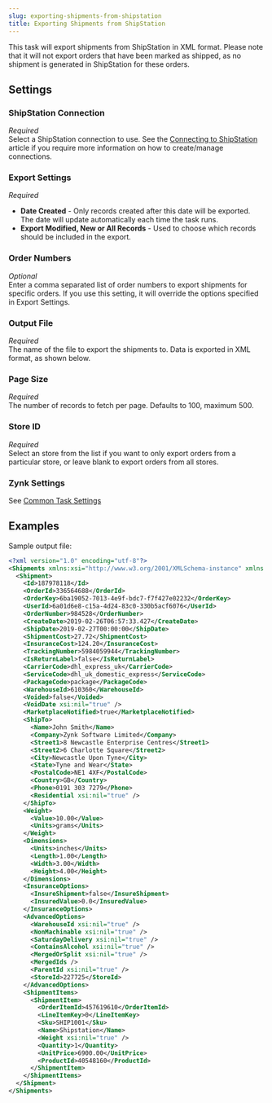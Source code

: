 ```yaml
---
slug: exporting-shipments-from-shipstation
title: Exporting Shipments from ShipStation
---
```

This task will export shipments from ShipStation in XML format. Please note that it will not export orders that have been marked as shipped, as no shipment is generated in ShipStation for these orders.

## Settings
### ShipStation Connection
_Required_  
Select a ShipStation connection to use. See the [Connecting to ShipStation](connecting-to-shipstation) article if you require more information on how to create/manage connections.

### Export Settings
_Required_  

 * **Date Created** - Only records created after this date will be exported. The date will update automatically each time the task runs.
 * **Export Modified, New or All Records** - Used to choose which records should be included in the export.

### Order Numbers
_Optional_  
Enter a comma separated list of order numbers to export shipments for specific orders. If you use this setting, it will override the options specified in Export Settings.

### Output File
_Required_  
The name of the file to export the shipments to. Data is exported in XML format, as shown below.

### Page Size
_Required_  
The number of records to fetch per page. Defaults to 100, maximum 500.

### Store ID
_Required_  
Select an store from the list if you want to only export orders from a particular store, or leave blank to export orders from all stores.

### Zynk Settings
See [Common Task Settings](common-task-settings)

## Examples
Sample output file:

```xml
<?xml version="1.0" encoding="utf-8"?>
<Shipments xmlns:xsi="http://www.w3.org/2001/XMLSchema-instance" xmlns:xsd="http://www.w3.org/2001/XMLSchema">
  <Shipment>
    <Id>187978118</Id>
    <OrderId>336564688</OrderId>
    <OrderKey>6ba19052-7013-4e9f-bdc7-f7f427e02232</OrderKey>
    <UserId>6a01d6e8-c15a-4d24-83c0-330b5acf6076</UserId>
    <OrderNumber>984528</OrderNumber>
    <CreateDate>2019-02-26T06:57:33.427</CreateDate>
    <ShipDate>2019-02-27T00:00:00</ShipDate>
    <ShipmentCost>27.72</ShipmentCost>
    <InsuranceCost>124.20</InsuranceCost>
    <TrackingNumber>5984059944</TrackingNumber>
    <IsReturnLabel>false</IsReturnLabel>
    <CarrierCode>dhl_express_uk</CarrierCode>
    <ServiceCode>dhl_uk_domestic_express</ServiceCode>
    <PackageCode>package</PackageCode>
    <WarehouseId>610360</WarehouseId>
    <Voided>false</Voided>
    <VoidDate xsi:nil="true" />
    <MarketplaceNotified>true</MarketplaceNotified>
    <ShipTo>
      <Name>John Smith</Name>
      <Company>Zynk Software Limited</Company>
      <Street1>8 Newcastle Enterprise Centres</Street1>
      <Street2>6 Charlotte Square</Street2>
      <City>Newcastle Upon Tyne</City>
      <State>Tyne and Wear</State>
      <PostalCode>NE1 4XF</PostalCode>
      <Country>GB</Country>
      <Phone>0191 303 7279</Phone>
      <Residential xsi:nil="true" />
    </ShipTo>
    <Weight>
      <Value>10.00</Value>
      <Units>grams</Units>
    </Weight>
    <Dimensions>
      <Units>inches</Units>
      <Length>1.00</Length>
      <Width>3.00</Width>
      <Height>4.00</Height>
    </Dimensions>
    <InsuranceOptions>
      <InsureShipment>false</InsureShipment>
      <InsuredValue>0.0</InsuredValue>
    </InsuranceOptions>
    <AdvancedOptions>
      <WarehouseId xsi:nil="true" />
      <NonMachinable xsi:nil="true" />
      <SaturdayDelivery xsi:nil="true" />
      <ContainsAlcohol xsi:nil="true" />
      <MergedOrSplit xsi:nil="true" />
      <MergedIds />
      <ParentId xsi:nil="true" />
      <StoreId>227725</StoreId>
    </AdvancedOptions>
    <ShipmentItems>
      <ShipmentItem>
        <OrderItemId>457619610</OrderItemId>
        <LineItemKey>0</LineItemKey>
        <Sku>SHIP1001</Sku>
        <Name>Shipstation</Name>
        <Weight xsi:nil="true" />
        <Quantity>1</Quantity>
        <UnitPrice>6900.00</UnitPrice>
        <ProductId>40548160</ProductId>
      </ShipmentItem>
    </ShipmentItems>
  </Shipment>
</Shipments>
```
